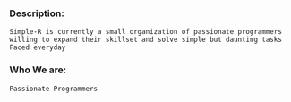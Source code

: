 
### Description:
	Simple-R is currently a small organization of passionate programmers willing to expand their skillset and solve simple but daunting tasks Faced everyday

### Who We are:
	Passionate Programmers
